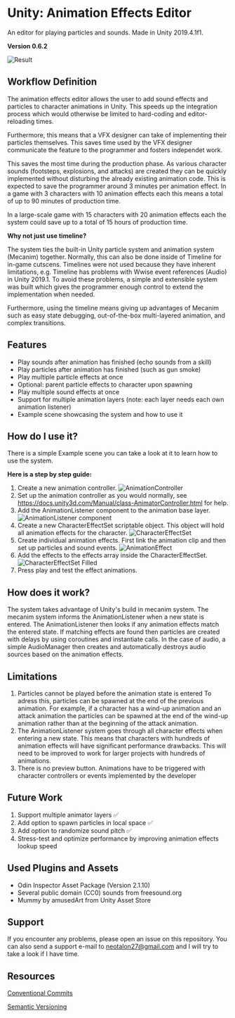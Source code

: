 # Unity: Animation Effects Editor
An editor for playing particles and sounds. Made in Unity 2019.4.1f1.

**Version 0.6.2**
 
 ![Result](https://i.imgur.com/F3dw7ML.gif)
 
## Workflow Definition
The animation effects editor allows the user to add sound effects and particles to character animations in Unity. This speeds up the integration process which would otherwise be limited to hard-coding and editor-reloading times.
 
Furthermore, this means that a VFX designer can take of implementing their particles themselves. This saves time used by the VFX designer communicate the feature to the programmer and fosters independet work.
 
This saves the most time during the production phase. As various character sounds (footsteps, explosions, and attacks) are created they can be quickly implemented without disturbing the already existing animation code. This is expected to save the programmer around 3 minutes per animation effect. In a game with 3 characters with 10 animation effects each this means a total of up to 90 minutes of production time.
 
In a large-scale game with 15 characters with 20 animation effects each the system could save up to a total of 15 hours of production time.
 
**Why not just use timeline?**

The system ties the built-in Unity particle system and animation system (Mecanim) together. Normally, this can also be done inside of Timeline for in-game cutscens. Timelines were not used because they have inherent limitations, e.g. Timeline has problems with Wwise event references (Audio) in Unity 2019.1. To avoid these problems, a simple and extensible system was built which gives the programmer enough control to extend the implementation when needed.

Furthermore, using the timeline means giving up advantages of Mecanim such as easy state debugging, out-of-the-box multi-layered animation, and complex transitions.
 
## Features
- Play sounds after animation has finished (echo sounds from a skill)
- Play particles after animation has finished (such as gun smoke)
- Play multiple particle effects at once
- Optional: parent particle effects to character upon spawning
- Play multiple sound effects at once
- Support for multiple animation layers (note: each layer needs each own animation listener)
- Example scene showcasing the system and how to use it

## How do I use it?
There is a simple Example scene you can take a look at it to learn how to use the system.
 
**Here is a step by step guide:**
 1. Create a new animation controller.
 ![AnimationController](https://imgur.com/QRmxnj3.jpg)
 2. Set up the animation controller as you would normally, see https://docs.unity3d.com/Manual/class-AnimatorController.html for help.
 3. Add the AnimationListener component  to the animation base layer.
  ![AnimationListener component](https://i.imgur.com/S5xOb2Q.jpg)
 4. Create a new CharacterEffectSet scriptable object. This object will hold all animation effects for the character.
 ![CharacterEffectSet](https://imgur.com/9rMZcjk.jpg)
 5. Create individual animation effects. First link the animation clip and then set up particles and sound events.
 ![AnimationEffect](https://imgur.com/KZAPfG6.jpg)
 6. Add the effects to the effects array inside the CharacterEffectSet.
 ![CharacterEffectSet Filled](https://imgur.com/wwimX5W.jpg)
 7. Press play and test the effect animations.
 
## How does it work?
The system takes advantage of Unity's build in mecanim system. The mecanim system informs the AnimationListener when a new state is entered.
The AnimationListener then looks if any animation effects match the entered state. If matching effects are found then particles are created with delays by using coroutines and instantiate calls. In the case of audio, a simple AudioManager then creates and automatically destroys audio sources based on the animation effects.
 
## Limitations
 1. Particles cannot be played before the animation state is entered
   To adress this, particles can be spawned at the end of the previous animation. For example, if a character has a wind-up animation and an attack animation the particles can be    spawned at the end of the wind-up animation rather than at the beginning of the attack animation.
 2. The AnimationListener system goes through all character effects when entering a new state. This means that characters with hundreds of animation effects will have significant performance drawbacks. This will need to be improved to work for larger projects with hundreds of animations.
 3. There is no preview button. Animations have to be triggered with character controllers or events implemented by the developer
 
 ## Future Work
 1. Support multiple animator layers ✅
 2. Add option to spawn particles in local space ✅
 3. Add option to randomize sound pitch ✅
 4. Stress-test and optimize performance by improving animation effects lookup speed
 
## Used Plugins and Assets
- Odin Inspector Asset Package (Version 2.1.10)
- Several public domain (CC0) sounds from freesound.org
- Mummy by amusedArt from Unity Asset Store

## Support
If you encounter any problems, please open an issue on this repository. You can also send a support e-mail to neotalon27@gmail.com and I will try to take a look if I have time.

## Resources
[Conventional Commits](https://www.conventionalcommits.org/en/v1.0.0/)

[Semantic Versioning](https://semver.org/)
